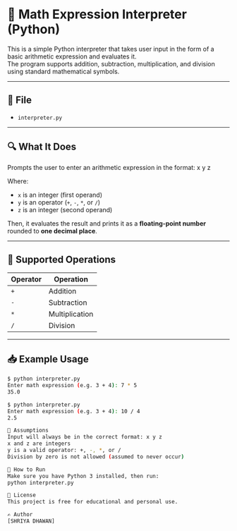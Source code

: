 # 🧮 Math Expression Interpreter (Python)

This is a simple Python interpreter that takes user input in the form of a basic arithmetic expression and evaluates it.  
The program supports addition, subtraction, multiplication, and division using standard mathematical symbols.

---

## 📄 File

- `interpreter.py`

---

## 🔍 What It Does

Prompts the user to enter an arithmetic expression in the format:
x y z


Where:
- `x` is an integer (first operand)
- `y` is an operator (`+`, `-`, `*`, or `/`)
- `z` is an integer (second operand)

Then, it evaluates the result and prints it as a **floating-point number** rounded to **one decimal place**.

---

## 🧮 Supported Operations

| Operator | Operation     |
|----------|---------------|
| `+`      | Addition       |
| `-`      | Subtraction    |
| `*`      | Multiplication |
| `/`      | Division       |

---

## 📥 Example Usage

```bash
$ python interpreter.py
Enter math expression (e.g. 3 + 4): 7 * 5
35.0

$ python interpreter.py
Enter math expression (e.g. 3 + 4): 10 / 4
2.5

🧠 Assumptions
Input will always be in the correct format: x y z
x and z are integers
y is a valid operator: +, -, *, or /
Division by zero is not allowed (assumed to never occur)

🚀 How to Run
Make sure you have Python 3 installed, then run:
python interpreter.py

📜 License
This project is free for educational and personal use.

✍️ Author
[SHRIYA DHAWAN]

